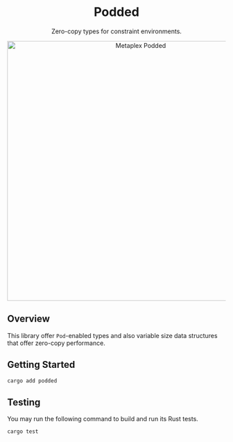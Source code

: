 <h1 align="center">
  Podded
</h1>
<p align="center">
  Zero-copy types for constraint environments.
</p>
<p align="center">
  <img width="600" alt="Metaplex Podded" src="https://github.com/metaplex-foundation/podded/assets/729235/183f470e-01dd-4bb9-aeef-75f9c72d725a" />
</p>

## Overview

This library offer `Pod`-enabled types and also variable size data structures that offer zero-copy performance.

## Getting Started

```rust
cargo add podded
```

## Testing

You may run the following command to build and run its Rust tests.

```rust
cargo test
```
